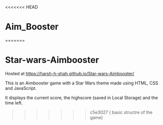 <<<<<<< HEAD
# Aim_Booster
=======
# Star-wars-Aimbooster

Hosted at https://harsh-h-shah.github.io/Star-wars-Aimbooster/

This is an Aimbooster game with a Star Wars theme made using HTML, CSS and JavaScript.

It displays the current score, the highscore (saved in Local Storage) and the time left.
>>>>>>> c5e3027 ( basic structre of the game)
